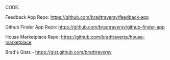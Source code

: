 CODE:

Feedback App Repo: https://github.com/bradtraversy/feedback-app

Github Finder App Repo: https://github.com/bradtraversy/github-finder-app

House Marketplace Repo: https://github.com/bradtraversy/house-marketplace

Brad's Gists - https://gist.github.com/bradtraversy